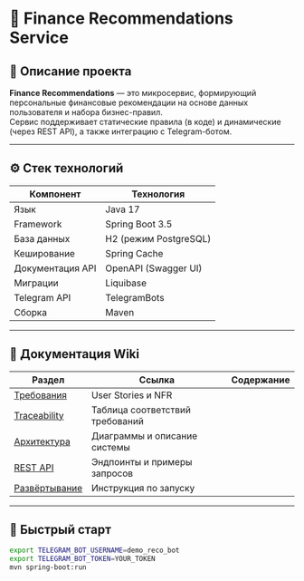 # 🏦 Finance Recommendations Service

## 📖 Описание проекта
**Finance Recommendations** — это микросервис, формирующий персональные финансовые рекомендации на основе данных пользователя и набора бизнес-правил.  
Сервис поддерживает статические правила (в коде) и динамические (через REST API), а также интеграцию с Telegram-ботом.

---

## ⚙️ Стек технологий
| Компонент | Технология |
|------------|-------------|
| Язык | Java 17 |
| Framework | Spring Boot 3.5 |
| База данных | H2 (режим PostgreSQL) |
| Кеширование | Spring Cache |
| Документация API | OpenAPI (Swagger UI) |
| Миграции | Liquibase |
| Telegram API | TelegramBots |
| Сборка | Maven |

---

## 🔗 Документация Wiki
| Раздел                            | Ссылка | Содержание |
|-----------------------------------|---------|------------|
| [Требования](./Требования.md)     | User Stories и NFR |
| [Traceability](./Traceability.md) | Таблица соответствий требований |
| [Архитектура](./Архитектура.md)   | Диаграммы и описание системы |
| [REST API](./REST-API.md)         | Эндпоинты и примеры запросов |
| [Развёртывание](./Deployment.md)  | Инструкция по запуску |

---

## 🧩 Быстрый старт
```bash
export TELEGRAM_BOT_USERNAME=demo_reco_bot
export TELEGRAM_BOT_TOKEN=YOUR_TOKEN
mvn spring-boot:run
```